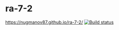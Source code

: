 # ra-7-2
https://nugmanov87.github.io/ra-7-2/
[![Build status](https://ci.appveyor.com/api/projects/status/7xnj05fitp0i2820?svg=true)](https://ci.appveyor.com/project/nugmanov87/ra-7-2)